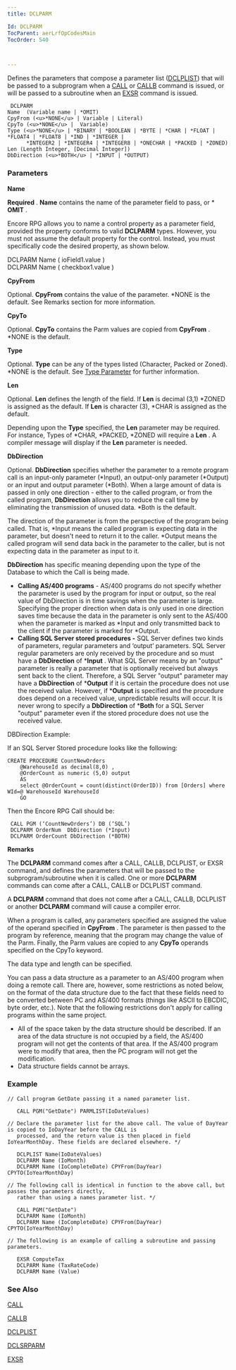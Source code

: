```yaml
---
title: DCLPARM

Id: DCLPARM
TocParent: aerLrfOpCodesMain
TocOrder: 540



---
```


Defines the parameters that compose a parameter list ([DCLPLIST](DCLPLIST.html)) that will be passed to a subprogram when a [CALL](CALL.html) or [CALLB](CALLB.html) command is issued, or will be passed to a subroutine when an [EXSR](EXSR.html) command is issued. 

```
 DCLPARM
Name  (Variable name | *OMIT)
CpyFrom (<u>*NONE</u> | Variable | Literal)
CpyTo (<u>*NONE</u> |  Variable)
Type (<u>*NONE</u> | *BINARY | *BOOLEAN | *BYTE | *CHAR | *FLOAT | *FLOAT4 | *FLOAT8 | *IND | *INTEGER |
      *INTEGER2 | *INTEGER4 | *INTEGER8 | *ONECHAR | *PACKED | *ZONED)
Len (Length Integer, [Decimal Integer])
DbDirection (<u>*BOTH</u> | *INPUT | *OUTPUT)
```

### Parameters

**Name** 

**Required** . **Name** contains the name of the parameter field to pass, or * **OMIT** .


Encore RPG allows you to name a control property as a parameter field, provided the property conforms to valid **DCLPARM** types. However, you must not assume the default property for the control. Instead, you must specifically code the desired property, as shown below.


DCLPARM Name ( ioField1.value )<br /> DCLPARM Name ( checkbox1.value )


**CpyFrom** 

Optional. **CpyFrom** contains the value of the parameter. *NONE is the default. See Remarks section for more information.


**CpyTo** 

Optional. **CpyTo** contains the Parm values are copied from **CpyFrom** . *NONE is the default.


**Type** 

Optional. **Type** can be any of the types listed (Character, Packed or Zoned). *NONE is the default. See [Type Parameter](Type_Parameter.html) for further information.


**Len** 

Optional. **Len** defines the length of the field. If **Len** is decimal (3,1) *ZONED is assigned as the default. If **Len** is character (3), *CHAR is assigned as the default.


Depending upon the **Type** specified, the **Len** parameter may be required. For instance, Types of *CHAR, *PACKED, *ZONED will require a **Len** . A compiler message will display if the **Len** parameter is needed.


**DbDirection** 

Optional. **DbDirection** specifies whether the parameter to a remote program call is an input-only parameter (*Input), an output-only parameter (*Output) or an input and output parameter (*Both). When a large amount of data is passed in only one direction - either to the called program, or from the called program, **DbDirection** allows you to reduce the call time by eliminating the transmission of unused data. *Both is the default. 

The direction of the parameter is from the perspective of the program being called. That is, *Input means the called program is expecting data in the parameter, but doesn't need to return it to the caller. *Output means the called program will send data back in the parameter to the caller, but is not expecting data in the parameter as input to it. 

**DbDirection** has specific meaning depending upon the type of the Database to which the Call is being made. 

- **Calling AS/400 programs** - AS/400 programs do not specify whether the parameter is used by the program for input or output, so the real value of DbDirection is in time savings when the parameter is large. Specifying the proper direction when data is only used in one direction saves time because the data in the parameter is only sent to the AS/400 when the parameter is marked as *Input and only transmitted back to the client if the parameter is marked for *Output.
- **Calling SQL Server stored procedures -** SQL Server defines two kinds of parameters, regular parameters and ‘output’ parameters. SQL Server regular parameters are only received by the procedure and so must have a **DbDirection** of ***Input** . What SQL Server means by an "output" parameter is really a parameter that is optionally received but always sent back to the client. Therefore, a SQL Server "output" parameter may have a **DbDirection** of ***Output** if it is certain the procedure does not use the received value. However, if ***Output** is specified and the procedure does depend on a received value, unpredictable results will occur. It is never wrong to specify a **DbDirection** of ***Both** for a SQL Server "output" parameter even if the stored procedure does not use the received value.<br />

DBDirection Example: 

If an SQL Server Stored procedure looks like the following:

```
CREATE PROCEDURE CountNewOrders
	@WarehouseId as decimal(8,0) ,
	@OrderCount as numeric (5,0) output
	AS
	select @OrderCount = count(distinct(OrderID)) from [Orders] where WId=@ WarehouseId WarehouseId
	GO 
```

Then the Encore RPG Call should be:

```
 CALL PGM (‘CountNewOrders’) DB (‘SQL’)
 DCLPARM OrderNum  DbDirection (*Input)
 DCLPARM OrderCount DbDirection (*BOTH)          
```


**Remarks** 

The **DCLPARM** command comes after a CALL, CALLB, DCLPLIST, or EXSR command, and defines the parameters that will be passed to the subprogram/subroutine when it is called. One or more **DCLPARM** commands can come after a CALL, CALLB or DCLPLIST command. 

A **DCLPARM** command that does not come after a CALL, CALLB, DCLPLIST or another **DCLPARM** command will cause a compiler error. 

When a program is called, any parameters specified are assigned the value of the operand specified in **CpyFrom** . The parameter is then passed to the program by reference, meaning that the program may change the value of the Parm. Finally, the Parm values are copied to any **CpyTo** operands specified on the CpyTo keyword. 

The data type and length can be specified.

You can pass a data structure as a parameter to an AS/400 program when doing a remote call. There are, however, some restrictions as noted below, on the format of the data structure due to the fact that these fields need to be converted between PC and AS/400 formats (things like ASCII to EBCDIC, byte order, etc.). Note that the following restrictions don't apply for calling programs within the same project. 

- All of the space taken by the data structure should be described. If an area of the data structure is not occupied by a field, the AS/400 program will not get the contents of that area. If the AS/400 program were to modify that area, then the PC program will not get the modification.
- Data structure fields cannot be arrays.

### Example

```
// Call program GetDate passing it a named parameter list.

   CALL PGM("GetDate") PARMLIST(IoDateValues) 

// Declare the parameter list for the above call. The value of DayYear is copied to IoDayYear before the CALL is 
   processed, and the return value is then placed in field IoYearMonthDay. These fields are declared elsewhere. */

   DCLPLIST Name(IoDateValues)
   DCLPARM Name (IoMonth)
   DCLPARM Name (IoCompleteDate) CPYFrom(DayYear) CPYTO(IoYearMonthDay)

// The following call is identical in function to the above call, but passes the parameters directly, 
   rather than using a names parameter list. */

   CALL PGM("GetDate")
   DCLPARM Name (IoMonth)
   DCLPARM Name (IoCompleteDate) CPYFrom(DayYear) CPYTO(IoYearMonthDay)

// The following is an example of calling a subroutine and passing parameters.

   EXSR ComputeTax
   DCLPARM Name (TaxRateCode)
   DCLPARM Name (Value)      
```

### See Also
[CALL](CALL.html)

[CALLB](CALLB.html)

[DCLPLIST](DCLPLIST.html)

[DCLSRPARM](DCLSRPARM.html)

[EXSR](EXSR.html) 
